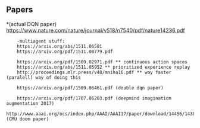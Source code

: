 ## Papers

*(actual DQN paper)
https://www.nature.com/nature/journal/v518/n7540/pdf/nature14236.pdf

        -multiagent stuff:
        https://arxiv.org/abs/1511.06581
        https://arxiv.org/pdf/1511.08779.pdf

        https://arxiv.org/pdf/1509.02971.pdf ** continuous action spaces
        https://arxiv.org/abs/1511.05952 ** prioritized experience replay
        http://proceedings.mlr.press/v48/mniha16.pdf ** way faster (paralell) way of doing this

        https://arxiv.org/pdf/1509.06461.pdf (double dqn paper)

        https://arxiv.org/pdf/1707.06203.pdf (deepmind imagination augmentation 2017)
        http://www.aaai.org/ocs/index.php/AAAI/AAAI17/paper/download/14456/14385 (CMU doom paper)

